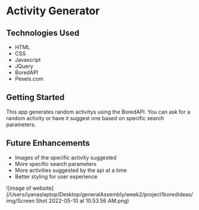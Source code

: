 # Activity Generator

## Technologies Used
- HTML
- CSS
- Javascript
- JQuery
- BoredAPI
- Pexels.com

<!-- img goes here -->

## Getting Started
<!-- link to website -->
This app generates random activitys using the BoredAPI. You can ask for a random activity or have it suggest one based on specific search parameters. 

## Future Enhancements
- Images of the specific activity suggested
- More specific search parameters
- More activities suggested by the api at a time
- Better styling for user experience

![image of website](/Users/iyanaslaptop/Desktop/generalAssembly/week2/project1boredideas/img/Screen Shot 2022-05-10 at 10.53.56 AM.png)

